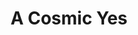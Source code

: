 ---
title: A Cosmic Yes
artist: Bearcubs
type: Single
credit: Writing, Producing
socials:
  - name: spotify
    link: https://open.spotify.com/track/4yoi9XLOG48REmXtImAU5y?si=e6e84302015647e7
---